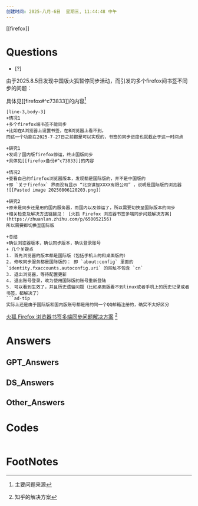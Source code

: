 ```yaml
---
创建时间: 2025-八月-6日  星期三, 11:44:48 中午
---
```

[[firefox]]

# Questions

- [?] 

由于2025.8.5日发现中国版火狐暂停同步活动，而引发的多个firefox间书签不同步的问题：

具体见[[firefox#^c73833]]的内容[^1]

```timeline
[line-3,body-3]
+情况1
+多个firefox端书签不能同步
+比如在A浏览器上设置书签，在B浏览器上看不到。
而这一个功能在2025-7-27日之前都是可以实现的，书签的同步进度也就截止于这一时间点

+研究1
+发现了国内版firefox停运，终止国版同步
+具体见[[firefox备份#^c73833]]的内容

+情况2
+查看自己的firefox浏览器版本，发现都是国际版的，并不是中国版的
+即 `关于firefox` 界面没有显示 “北京谋智XXXX有限公司” ，说明是国际版的浏览器
![[Pasted image 20250806120203.png]]

+研究2
+原来是同步还是用的国内服务器，而国内以及停运了，所以需要切换至国际版本的同步
+相关检查及解决方法链接见： [火狐 Firefox 浏览器书签多端同步问题解决方案](https://zhuanlan.zhihu.com/p/650052156) 
所以需要都切换至国际版

+总结
+确认浏览器版本，确认同步版本，确认登录账号
+ 几个关键点
1. 首先浏览器的版本都是国际版（包括手机上的和桌面版的）
2. 修改同步服务都是国际版的： 即 `about:config` 里面的 `identity.fxaccounts.autoconfig.uri` 的网址不包含 `cn`
3. 退出浏览器，等待配置更新
4. 退出账号登录，改为使用国际版的账号重新登陆
5. 可以看到生效了，并且历史遗留问题（比如桌面版看不到linux或者手机上的历史记录或者书签，都解决了）
```ad-tip
实际上还是由于国际版和国内版账号都是用的同一个QQ邮箱注册的，确实不太好区分
```


[火狐 Firefox 浏览器书签多端同步问题解决方案](https://zhuanlan.zhihu.com/p/650052156) [^2]
# Answers

## GPT_Answers


## DS_Answers


## Other_Answers


# Codes

```python

```



# FootNotes

[^1]: 主要问题来源
[^2]: 知乎的解决方案